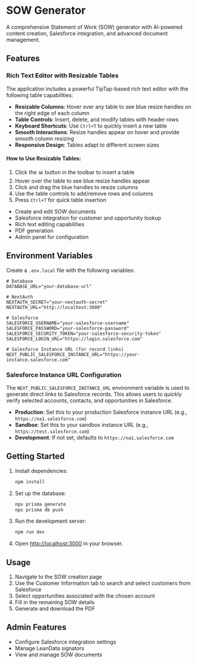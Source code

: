 # SOW Generator

A comprehensive Statement of Work (SOW) generator with AI-powered content creation, Salesforce integration, and advanced document management.

## Features

### Rich Text Editor with Resizable Tables
The application includes a powerful TipTap-based rich text editor with the following table capabilities:

- **Resizable Columns**: Hover over any table to see blue resize handles on the right edge of each column
- **Table Controls**: Insert, delete, and modify tables with header rows
- **Keyboard Shortcuts**: Use `Ctrl+T` to quickly insert a new table
- **Smooth Interactions**: Resize handles appear on hover and provide smooth column resizing
- **Responsive Design**: Tables adapt to different screen sizes

#### How to Use Resizable Tables:
1. Click the 📊 button in the toolbar to insert a table
2. Hover over the table to see blue resize handles appear
3. Click and drag the blue handles to resize columns
4. Use the table controls to add/remove rows and columns
5. Press `Ctrl+T` for quick table insertion

- Create and edit SOW documents
- Salesforce integration for customer and opportunity lookup
- Rich text editing capabilities
- PDF generation
- Admin panel for configuration

## Environment Variables

Create a `.env.local` file with the following variables:

```env
# Database
DATABASE_URL="your-database-url"

# NextAuth
NEXTAUTH_SECRET="your-nextauth-secret"
NEXTAUTH_URL="http://localhost:3000"

# Salesforce
SALESFORCE_USERNAME="your-salesforce-username"
SALESFORCE_PASSWORD="your-salesforce-password"
SALESFORCE_SECURITY_TOKEN="your-salesforce-security-token"
SALESFORCE_LOGIN_URL="https://login.salesforce.com"

# Salesforce Instance URL (for record links)
NEXT_PUBLIC_SALESFORCE_INSTANCE_URL="https://your-instance.salesforce.com"
```

### Salesforce Instance URL Configuration

The `NEXT_PUBLIC_SALESFORCE_INSTANCE_URL` environment variable is used to generate direct links to Salesforce records. This allows users to quickly verify selected accounts, contacts, and opportunities in Salesforce.

- **Production**: Set this to your production Salesforce instance URL (e.g., `https://na1.salesforce.com`)
- **Sandbox**: Set this to your sandbox instance URL (e.g., `https://test.salesforce.com`)
- **Development**: If not set, defaults to `https://na1.salesforce.com`

## Getting Started

1. Install dependencies:
   ```bash
   npm install
   ```

2. Set up the database:
   ```bash
   npx prisma generate
   npx prisma db push
   ```

3. Run the development server:
   ```bash
   npm run dev
   ```

4. Open [http://localhost:3000](http://localhost:3000) in your browser.

## Usage

1. Navigate to the SOW creation page
2. Use the Customer Information tab to search and select customers from Salesforce
3. Select opportunities associated with the chosen account
4. Fill in the remaining SOW details
5. Generate and download the PDF

## Admin Features

- Configure Salesforce integration settings
- Manage LeanData signators
- View and manage SOW documents 